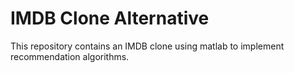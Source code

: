 # IMDB Clone Alternative

This repository contains an IMDB clone using matlab to implement recommendation algorithms.

